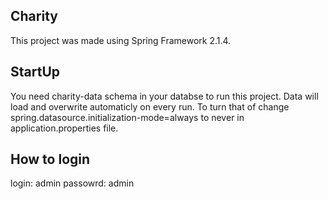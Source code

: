 
## Charity
This project was made using Spring Framework 2.1.4.

## StartUp
You need charity-data schema in your databse to run this project.
Data will load and overwrite automaticly on every run.
To turn that of change spring.datasource.initialization-mode=always to never in application.properties file.

## How to login
login: admin
passowrd: admin

